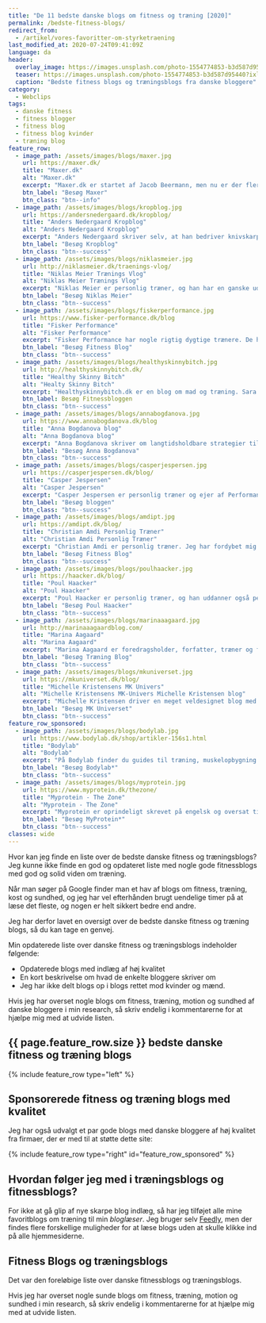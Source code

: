 ```yaml
---
title: "De 11 bedste danske blogs om fitness og træning [2020]"
permalink: /bedste-fitness-blogs/
redirect_from:
  - /artikel/vores-favoritter-om-styrketraening
last_modified_at: 2020-07-24T09:41:09Z
language: da
header:
  overlay_image: https://images.unsplash.com/photo-1554774853-b3d587d95440?ixlib=rb-1.2.1&auto=format&fit=crop&w=1963&q=80
  teaser: https://images.unsplash.com/photo-1554774853-b3d587d95440?ixlib=rb-1.2.1&auto=format&fit=crop&w=400&q=80
  caption: "Bedste fitness blogs og træningsblogs fra danske bloggere"
category:
  - Webclips
tags:
  - danske fitness
  - fitness blogger
  - fitness blog
  - fitness blog kvinder
  - træning blog
feature_row:
  - image_path: /assets/images/blogs/maxer.jpg
    url: https://maxer.dk/
    title: "Maxer.dk"
    alt: "Maxer.dk"
    excerpt: "Maxer.dk er startet af Jacob Beermann, men nu er der flere der skriver på sitet. Du finder artikler, videoer og podcasts af virkelig høj kvalitet om styrketræning, ernæring, smerter og sundhed på dansk. Alt på sitet er gratis, og det er i mine øjne det bedste danske site om styrketræning."
    btn_label: "Besøg Maxer"
    btn_class: "btn--info"
  - image_path: /assets/images/blogs/kropblog.jpg
    url: https://andersnedergaard.dk/kropblog/
    title: "Anders Nedergaard Kropblog"
    alt: "Anders Nedergaard Kropblog"
    excerpt: "Anders Nedergaard skriver selv, at han bedriver knivskarp formidling om ernæring, sundhed og træning med afsæt i sine erfaringer som træner, forsker og passioneret nørd. Han er bl.a. kendt fra Fitness M/K podcasten, men har også en virkelig fin blog med udførlige artikler."
    btn_label: "Besøg Kropblog"
    btn_class: "btn--success"
  - image_path: /assets/images/blogs/niklasmeier.jpg
    url: http://niklasmeier.dk/traenings-vlog/
    title: "Niklas Meier Trænings Vlog"
    alt: "Niklas Meier Trænings Vlog"
    excerpt: "Niklas Meier er personlig træner, og han har en ganske udemærket Vlog, hvor han humoristisk med en kop kaffe i hånden forklarer, hvordan træning kan hænge sammen. Desværre bliver bloggen ikke opdateret så ofte."
    btn_label: "Besøg Niklas Meier"
    btn_class: "btn--success"
  - image_path: /assets/images/blogs/fiskerperformance.jpg
    url: https://www.fisker-performance.dk/blog
    title: "Fisker Performance"
    alt: "Fisker Performance"
    excerpt: "Fisker Performance har nogle rigtig dygtige trænere. De har samtidig en blog med masser af god information, selvom der kun er et enkelt indlæg fra 2020. Heldigvis er de tidligere blogindlæg stadig af høj kvalitet, hvor de fleste af os kan blive klogere."
    btn_label: "Besøg Fitness Blog"
    btn_class: "btn--success"
  - image_path: /assets/images/blogs/healthyskinnybitch.jpg
    url: http://healthyskinnybitch.dk/
    title: "Healthy Skinny Bitch"
    alt: "Healty Skinny Bitch"
    excerpt: "Healthyskinnybitch.dk er en blog om mad og træning. Sara Jin Smidt er tidligere chefredaktør på Fit Living og har en universitetsuddannelse i Ernæring og Sundhed. Sara skriver om sunde opskrifter og giver inspiration til din træning og hvordan du har en sund livsstil. Bloggen er en blanding af challenges, Saras eget liv og inspiration til træning."
    btn_label: Besøg Fitnessbloggen
    btn_class: "btn--success"
  - image_path: /assets/images/blogs/annabogdanova.jpg
    url: https://www.annabogdanova.dk/blog
    title: "Anna Bogdanova blog"
    alt: "Anna Bogdanova blog"
    excerpt: "Anna Bogdanova skriver om langtidsholdbare strategier til styrket fysik, helbred og selvbillede - og hun skriver særligt til kvinder. Hun har en interessant tilgang som er meget forskellig fra mange andre personlige trænere. Anna Bogdanova arbejder med skræddersyede mikro-interventioner og passende doseringer, hvor der er fokus på balance og forebyggelse af stress og smerter. Har skrevet Skyhøj Forbrænding, Veldrejet og Smertefri, og hun advokerer for at en times kvalitetstræning om ugen kan gøre dig stressfri, smertefri, veldrejet og sundere."
    btn_label: "Besøg Anna Bogdanova"
    btn_class: "btn--success"    
  - image_path: /assets/images/blogs/casperjespersen.jpg
    url: https://casperjespersen.dk/blog/
    title: "Casper Jespersen"
    alt: "Casper Jespersen"
    excerpt: "Casper Jespersen er personlig træner og ejer af PerformanceGym i Århus. Han er meget seriøs, og hans blog er en blanding af cases og mere generelle indlæg."
    btn_label: "Besøg bloggen"
    btn_class: "btn--success"
  - image_path: /assets/images/blogs/amdipt.jpg
    url: https://amdipt.dk/blog/
    title: "Christian Amdi Personlig Træner"
    alt: "Christian Amdi Personlig Træner"
    excerpt: "Christian Amdi er personlig træner. Jeg har fordybet mig i flere af indlæggene på Christian Amdis side. Alle blogindlæggene er meget dybdegående, og der er masser af referencer på de enkelte påstande i artiklerne. Samtidig er der masser af underholdende små kommentarer undervejs."
    btn_label: "Besøg Fitness Blog"
    btn_class: "btn--success"
  - image_path: /assets/images/blogs/poulhaacker.jpg
    url: https://haacker.dk/blog/
    title: "Poul Haacker"
    alt: "Poul Haacker"
    excerpt: "Poul Haacker er personlig træner, og han uddanner også personlige træninge hos Fitness Institute. Han er uddannet fysioterapeut og har fordybet sig i træning. Det skinner igennem de grundige blogindlæg, som både bliver præsenteret med en video og tekst."
    btn_label: "Besøg Poul Haacker"
    btn_class: "btn--success"
  - image_path: /assets/images/blogs/marinaaagaard.jpg
    url: http://marinaaagaardblog.com/
    title: "Marina Aagaard"
    alt: "Marina Aagaard"
    excerpt: "Marina Aagaard er foredragsholder, forfatter, træner og fitness blogger. Marina deler ud af sine erfaringer med idræt og sundhed, hvordan man holder gejsten oppe og du vil også kunne finde ideer til træningsprogrammer. Bloggen har virkelig mange blogindlæg delt på forskellige træningsemner."
    btn_label: "Besøg Træning Blog"
    btn_class: "btn--success"
  - image_path: /assets/images/blogs/mkuniverset.jpg
    url: https://mkuniverset.dk/blog/
    title: "Michelle Kristensens MK Univers"
    alt: "Michelle Kristensens MK-Univers Michelle Kristensen blog"
    excerpt: "Michelle Kristensen driver en meget veldesignet blog med indlæg om både kost, opskrifter, sundhed, kostplaner og træning - og hun inkluderer forskellige cases på sin blog. Artiklerne har forskellige gode råd, som du kan implementere i din træning og livsstil allerede i dag."
    btn_label: "Besøg MK Universet"
    btn_class: "btn--success"
feature_row_sponsored:
  - image_path: /assets/images/blogs/bodylab.jpg
    url: https://www.bodylab.dk/shop/artikler-156s1.html
    title: "Bodylab"
    alt: "Bodylab"
    excerpt: "På Bodylab finder du guides til træning, muskelopbygning og kosttilskud. Deres guides er grundige og kommer vidt omkring emnet. Bodylab vil naturligvis gerne sælge deres produkter, men overordnet set så har deres artikler høj kvalitet skrevet af bl.a. [Brian Henneberg](https://www.bodylab.dk/shop/brian-henneberg-1640c1.html), [Nikolaj Bach](https://www.bodylab.dk/shop/nikolaj-bach-nielsen-1642c1.html) og [Thomas Jagd](https://www.bodylab.dk/shop/thomas-jagd-1647c1.html)."
    btn_label: "Besøg Bodylab*"
    btn_class: "btn--success"
  - image_path: /assets/images/blogs/myprotein.jpg
    url: https://www.myprotein.dk/thezone/
    title: "Myprotein - The Zone"
    alt: "Myprotein - The Zone"
    excerpt: "Myprotein er oprindeligt skrevet på engelsk og oversat til dansk, hvilket man godt kan se i nogle af sætningerne. Igen vil de gerne sælge nogle af deres produkter, men bloggen har en stor bredde."
    btn_label: "Besøg MyProtein*"
    btn_class: "btn--success"
classes: wide
---
```


Hvor kan jeg finde en liste over de bedste danske fitness og træningsblogs? Jeg kunne ikke finde en god og opdateret liste med nogle gode fitnessblogs med god og solid viden om træning.

Når man søger på Google finder man et hav af blogs om fitness, træning, kost og sundhed, og jeg har vel efterhånden brugt uendelige timer på at læse det fleste, og nogen er helt sikkert bedre end andre. 

Jeg har derfor lavet en oversigt over de bedste danske fitness og træning blogs, så du kan tage en genvej.

Min opdaterede liste over danske fitness og træningsblogs indeholder følgende:

- Opdaterede blogs med indlæg af høj kvalitet
- En kort beskrivelse om hvad de enkelte bloggere skriver om
- Jeg har ikke delt blogs op i blogs rettet mod kvinder og mænd.

Hvis jeg har overset nogle blogs om fitness, træning, motion og sundhed af danske bloggere i min research, så skriv endelig i kommentarerne for at hjælpe mig med at udvide listen.

## {{ page.feature_row.size }} bedste danske fitness og træning blogs

{% include feature_row type="left" %}

<div class="hidden">

## Sponsorerede fitness og træning blogs med kvalitet

Jeg har også udvalgt et par gode blogs med danske bloggere af høj kvalitet fra firmaer, der er med til at støtte dette site:

{% include feature_row type="right" id="feature_row_sponsored" %}

</div>

## Hvordan følger jeg med i træningsblogs og fitnessblogs?

For ikke at gå glip af nye skarpe blog indlæg, så har jeg tilføjet alle mine favoritblogs om træning til min _bloglæser_. Jeg bruger selv [Feedly](http://www.feedly.com), men der findes flere forskellige muligheder for at læse blogs uden at skulle klikke ind på alle hjemmesiderne.

## Fitness Blogs og træningsblogs

Det var den foreløbige liste over danske fitnessblogs og træningsblogs.

Hvis jeg har overset nogle sunde blogs om fitness, træning, motion og sundhed i min research, så skriv endelig i kommentarerne for at hjælpe mig med at udvide listen.
